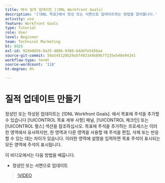 ```yaml
---
title: 에서 질적 업데이트 [!DNL Workfront Goals]
description: '[!DNL 목표]에서 정성 또는 서면으로 업데이트하는 방법을 알아봅니다.'
activity: use
feature: Workfront Goals
type: Tutorial
role: User
level: Beginner
team: Technical Marketing
kt: 8925
exl-id: 92d40d56-0a25-488b-9308-64ddfe545baa
source-git-commit: 58a545120b29a5f492344b89b77235e548e94241
workflow-type: tm+mt
source-wordcount: '118'
ht-degree: 0%

---
```


# 질적 업데이트 만들기

정성인 또는 작성된 업데이트는 [!DNL Workfront Goals]. 에서 목표에 주석을 추가할 수 있습니다 [!UICONTROL 목표 세부 사항] 패널, [!UICONTROL 체크인] 또는 [!UICONTROL 펄스] 섹션을 참조하십시오. 목표에 주석을 추가하는 프로세스는 이러한 영역에서 유사하지만, 한 영역과 다른 영역을 사용할 때 주석을 편집, 삭제 또는 반응 할 수 있는 데는 차이가 있습니다. 이러한 영역에 설명을 입력하면 목표 주석이 표시되는 모든 영역에 주석이 표시됩니다.

이 비디오에서는 다음 방법을 배웁니다.

* 정성인 또는 서면으로 업데이트

>[!VIDEO](https://video.tv.adobe.com/v/335197/?quality=12)
